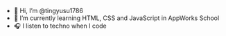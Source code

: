 - 👋 Hi, I’m @tingyusu1786
- 🌱 I’m currently learning HTML, CSS and JavaScript in AppWorks School
- 🎧 I listen to techno when I code

<!---
tingyusu1786/tingyusu1786 is a ✨ special ✨ repository because its `README.md` (this file) appears on your GitHub profile.
You can click the Preview link to take a look at your changes.
--->
